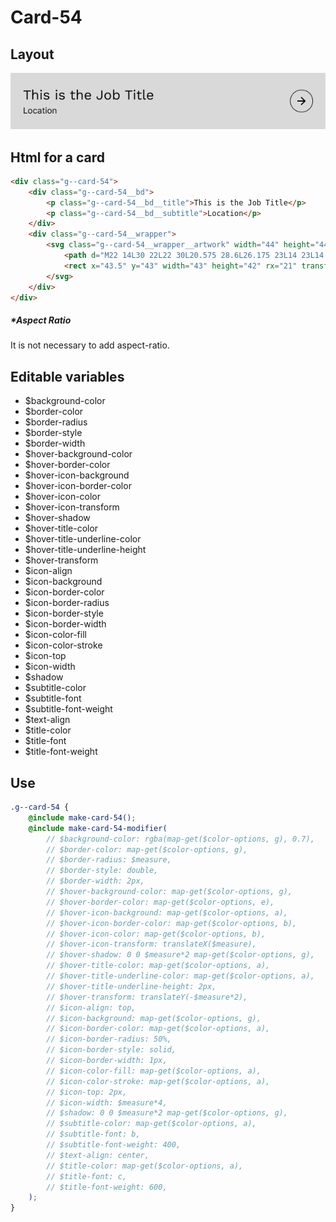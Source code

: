 # Card-54

## Layout

![alt text][card-54]

[card-54]: /src/img/global-components/card/card-54.jpg

## Html for a card

```html
<div class="g--card-54">
    <div class="g--card-54__bd">
        <p class="g--card-54__bd__title">This is the Job Title</p>
        <p class="g--card-54__bd__subtitle">Location</p>
    </div>
    <div class="g--card-54__wrapper">
        <svg class="g--card-54__wrapper__artwork" width="44" height="44" viewBox="0 0 44 44" fill="none" xmlns="http://www.w3.org/2000/svg">
            <path d="M22 14L30 22L22 30L20.575 28.6L26.175 23L14 23L14 21L26.175 21L20.575 15.4L22 14Z" fill="black" />
            <rect x="43.5" y="43" width="43" height="42" rx="21" transform="rotate(-180 43.5 43)" stroke="black" />
        </svg>
    </div>
</div>
```

##### \*Aspect Ratio

It is not necessary to add aspect-ratio.

## Editable variables

- $background-color
- $border-color
- $border-radius
- $border-style
- $border-width
- $hover-background-color
- $hover-border-color
- $hover-icon-background
- $hover-icon-border-color
- $hover-icon-color
- $hover-icon-transform
- $hover-shadow
- $hover-title-color
- $hover-title-underline-color
- $hover-title-underline-height
- $hover-transform
- $icon-align
- $icon-background
- $icon-border-color
- $icon-border-radius
- $icon-border-style
- $icon-border-width
- $icon-color-fill
- $icon-color-stroke
- $icon-top
- $icon-width
- $shadow
- $subtitle-color
- $subtitle-font
- $subtitle-font-weight
- $text-align
- $title-color
- $title-font
- $title-font-weight

## Use

```scss
.g--card-54 {
    @include make-card-54();
    @include make-card-54-modifier(
        // $background-color: rgba(map-get($color-options, g), 0.7),
        // $border-color: map-get($color-options, g),
        // $border-radius: $measure,
        // $border-style: double,
        // $border-width: 2px,
        // $hover-background-color: map-get($color-options, g),
        // $hover-border-color: map-get($color-options, e),
        // $hover-icon-background: map-get($color-options, a),
        // $hover-icon-border-color: map-get($color-options, b),
        // $hover-icon-color: map-get($color-options, b),
        // $hover-icon-transform: translateX($measure),
        // $hover-shadow: 0 0 $measure*2 map-get($color-options, g),
        // $hover-title-color: map-get($color-options, a),
        // $hover-title-underline-color: map-get($color-options, a),
        // $hover-title-underline-height: 2px,
        // $hover-transform: translateY(-$measure*2),
        // $icon-align: top,
        // $icon-background: map-get($color-options, g),
        // $icon-border-color: map-get($color-options, a),
        // $icon-border-radius: 50%,
        // $icon-border-style: solid,
        // $icon-border-width: 1px,
        // $icon-color-fill: map-get($color-options, a),
        // $icon-color-stroke: map-get($color-options, a),
        // $icon-top: 2px,
        // $icon-width: $measure*4,
        // $shadow: 0 0 $measure*2 map-get($color-options, g),
        // $subtitle-color: map-get($color-options, a),
        // $subtitle-font: b,
        // $subtitle-font-weight: 400,
        // $text-align: center,
        // $title-color: map-get($color-options, a),
        // $title-font: c,
        // $title-font-weight: 600,
    );
}
```
